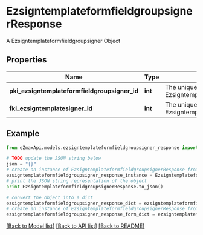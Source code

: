 # EzsigntemplateformfieldgroupsignerResponse

A Ezsigntemplateformfieldgroupsigner Object

## Properties
Name | Type | Description | Notes
------------ | ------------- | ------------- | -------------
**pki_ezsigntemplateformfieldgroupsigner_id** | **int** | The unique ID of the Ezsigntemplateformfieldgroupsigner | 
**fki_ezsigntemplatesigner_id** | **int** | The unique ID of the Ezsigntemplatesigner | 

## Example

```python
from eZmaxApi.models.ezsigntemplateformfieldgroupsigner_response import EzsigntemplateformfieldgroupsignerResponse

# TODO update the JSON string below
json = "{}"
# create an instance of EzsigntemplateformfieldgroupsignerResponse from a JSON string
ezsigntemplateformfieldgroupsigner_response_instance = EzsigntemplateformfieldgroupsignerResponse.from_json(json)
# print the JSON string representation of the object
print EzsigntemplateformfieldgroupsignerResponse.to_json()

# convert the object into a dict
ezsigntemplateformfieldgroupsigner_response_dict = ezsigntemplateformfieldgroupsigner_response_instance.to_dict()
# create an instance of EzsigntemplateformfieldgroupsignerResponse from a dict
ezsigntemplateformfieldgroupsigner_response_form_dict = ezsigntemplateformfieldgroupsigner_response.from_dict(ezsigntemplateformfieldgroupsigner_response_dict)
```
[[Back to Model list]](../README.md#documentation-for-models) [[Back to API list]](../README.md#documentation-for-api-endpoints) [[Back to README]](../README.md)


